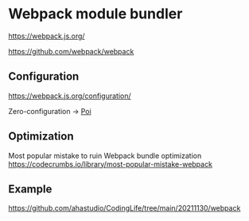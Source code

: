 # Webpack module bundler

<https://webpack.js.org/>

<https://github.com/webpack/webpack>

## Configuration

<https://webpack.js.org/configuration/>

Zero-configuration
→ [Poi](https://github.com/ahastudio/til/blob/main/webpack/poi.md)

## Optimization

Most popular mistake to ruin Webpack bundle optimization
<https://codecrumbs.io/library/most-popular-mistake-webpack>

## Example

<https://github.com/ahastudio/CodingLife/tree/main/20211130/webpack>
